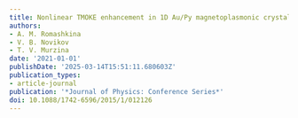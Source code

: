 ```yaml
---
title: Nonlinear TMOKE enhancement in 1D Au/Py magnetoplasmonic crystals
authors:
- A. M. Romashkina
- V. B. Novikov
- T. V. Murzina
date: '2021-01-01'
publishDate: '2025-03-14T15:51:11.680603Z'
publication_types:
- article-journal
publication: '*Journal of Physics: Conference Series*'
doi: 10.1088/1742-6596/2015/1/012126
---
```

